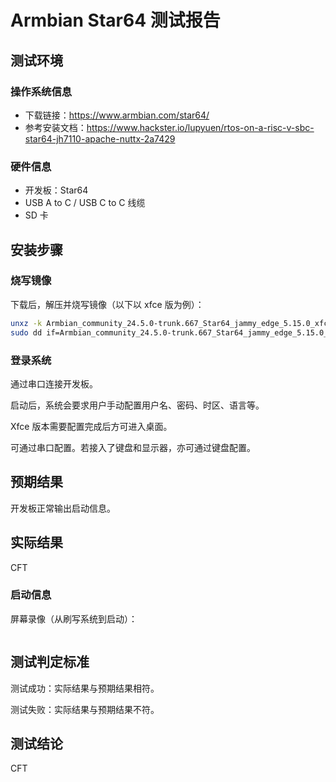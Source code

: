 # Armbian Star64 测试报告

## 测试环境

### 操作系统信息

- 下载链接：https://www.armbian.com/star64/
- 参考安装文档：https://www.hackster.io/lupyuen/rtos-on-a-risc-v-sbc-star64-jh7110-apache-nuttx-2a7429

### 硬件信息

- 开发板：Star64
- USB A to C / USB C to C 线缆
- SD 卡

## 安装步骤

### 烧写镜像

下载后，解压并烧写镜像（以下以 xfce 版为例）：
```bash
unxz -k Armbian_community_24.5.0-trunk.667_Star64_jammy_edge_5.15.0_xfce_desktop.img.xz
sudo dd if=Armbian_community_24.5.0-trunk.667_Star64_jammy_edge_5.15.0_xfce_desktop.img of=/dev/your/sdcard bs=1M status=progress
```

### 登录系统

通过串口连接开发板。

启动后，系统会要求用户手动配置用户名、密码、时区、语言等。

Xfce 版本需要配置完成后方可进入桌面。

可通过串口配置。若接入了键盘和显示器，亦可通过键盘配置。

## 预期结果

开发板正常输出启动信息。

## 实际结果

CFT

### 启动信息

屏幕录像（从刷写系统到启动）：


```log
```

## 测试判定标准

测试成功：实际结果与预期结果相符。

测试失败：实际结果与预期结果不符。

## 测试结论

CFT